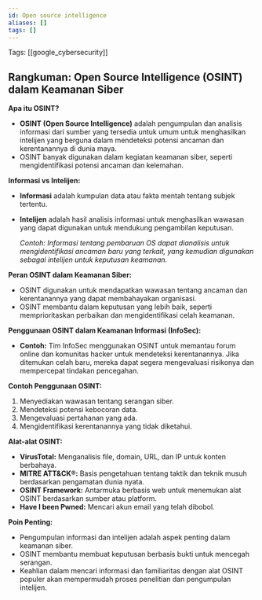 ```yaml
---
id: Open source intelligence
aliases: []
tags: []
---
```


Tags: [[google_cybersecurity]]

## Rangkuman: Open Source Intelligence (OSINT) dalam Keamanan Siber

**Apa itu OSINT?**
- **OSINT (Open Source Intelligence)** adalah pengumpulan dan analisis informasi dari sumber yang tersedia untuk umum untuk menghasilkan intelijen yang berguna dalam mendeteksi potensi ancaman dan kerentanannya di dunia maya.
- OSINT banyak digunakan dalam kegiatan keamanan siber, seperti mengidentifikasi potensi ancaman dan kelemahan.

**Informasi vs Intelijen:**
- **Informasi** adalah kumpulan data atau fakta mentah tentang subjek tertentu.
- **Intelijen** adalah hasil analisis informasi untuk menghasilkan wawasan yang dapat digunakan untuk mendukung pengambilan keputusan.

  *Contoh: Informasi tentang pembaruan OS dapat dianalisis untuk mengidentifikasi ancaman baru yang terkait, yang kemudian digunakan sebagai intelijen untuk keputusan keamanan.*

**Peran OSINT dalam Keamanan Siber:**
- OSINT digunakan untuk mendapatkan wawasan tentang ancaman dan kerentanannya yang dapat membahayakan organisasi.
- OSINT membantu dalam keputusan yang lebih baik, seperti memprioritaskan perbaikan dan mengidentifikasi celah keamanan.

**Penggunaan OSINT dalam Keamanan Informasi (InfoSec):**
- **Contoh:** Tim InfoSec menggunakan OSINT untuk memantau forum online dan komunitas hacker untuk mendeteksi kerentanannya. Jika ditemukan celah baru, mereka dapat segera mengevaluasi risikonya dan mempercepat tindakan pencegahan.

**Contoh Penggunaan OSINT:**
1. Menyediakan wawasan tentang serangan siber.
2. Mendeteksi potensi kebocoran data.
3. Mengevaluasi pertahanan yang ada.
4. Mengidentifikasi kerentanannya yang tidak diketahui.

**Alat-alat OSINT:**
- **VirusTotal:** Menganalisis file, domain, URL, dan IP untuk konten berbahaya.
- **MITRE ATT&CK®:** Basis pengetahuan tentang taktik dan teknik musuh berdasarkan pengamatan dunia nyata.
- **OSINT Framework:** Antarmuka berbasis web untuk menemukan alat OSINT berdasarkan sumber atau platform.
- **Have I been Pwned:** Mencari akun email yang telah dibobol.

**Poin Penting:**
- Pengumpulan informasi dan intelijen adalah aspek penting dalam keamanan siber.
- OSINT membantu membuat keputusan berbasis bukti untuk mencegah serangan.
- Keahlian dalam mencari informasi dan familiaritas dengan alat OSINT populer akan mempermudah proses penelitian dan pengumpulan intelijen.


